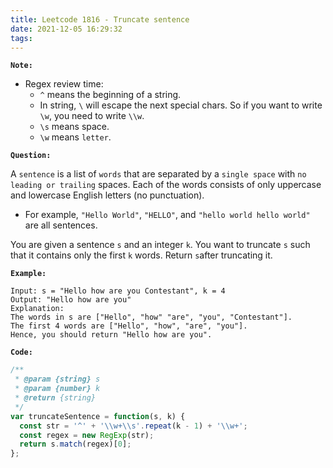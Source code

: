 ```yaml
---
title: Leetcode 1816 - Truncate sentence
date: 2021-12-05 16:29:32
tags:
---
```

**`Note:`**
- Regex review time:
  - `^` means the beginning of a string.
  - In string, `\` will escape the next special chars. So if you want to write `\w`, you need to write `\\w`.
  - `\s` means space.
  - `\w` means `letter`.

**`Question:`**

A `sentence` is a list of `words` that are separated by a `single space` with `no leading or trailing` spaces. Each of the words consists of only uppercase and lowercase English letters (no punctuation).

- For example, `"Hello World"`, `"HELLO"`, and `"hello world hello world"` are all sentences.

You are given a sentence `s​​​​​​` and an integer `k​​​​​​`. You want to truncate `s​​​​​​` such that it contains only the first `k​​​​​​` words. Return `s​​​​​​` after truncating it.

**`Example:`**
```
Input: s = "Hello how are you Contestant", k = 4
Output: "Hello how are you"
Explanation:
The words in s are ["Hello", "how" "are", "you", "Contestant"].
The first 4 words are ["Hello", "how", "are", "you"].
Hence, you should return "Hello how are you".
```

**`Code:`**
```javascript
/**
 * @param {string} s
 * @param {number} k
 * @return {string}
 */
var truncateSentence = function(s, k) {
  const str = '^' + '\\w+\\s'.repeat(k - 1) + '\\w+';
  const regex = new RegExp(str);
  return s.match(regex)[0];
};
```